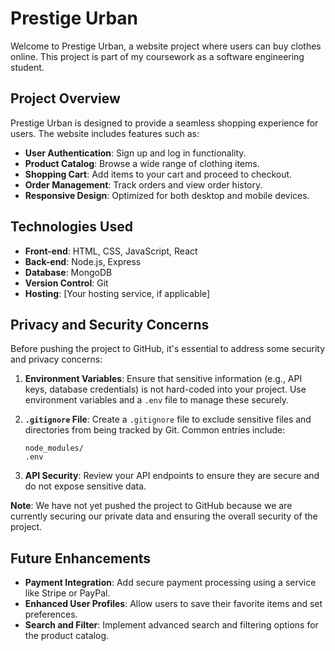 # Prestige Urban

Welcome to Prestige Urban, a website project where users can buy clothes online. This project is part of my coursework as a software engineering student.

## Project Overview

Prestige Urban is designed to provide a seamless shopping experience for users. The website includes features such as:

- **User Authentication**: Sign up and log in functionality.
- **Product Catalog**: Browse a wide range of clothing items.
- **Shopping Cart**: Add items to your cart and proceed to checkout.
- **Order Management**: Track orders and view order history.
- **Responsive Design**: Optimized for both desktop and mobile devices.

## Technologies Used

- **Front-end**: HTML, CSS, JavaScript, React
- **Back-end**: Node.js, Express
- **Database**: MongoDB
- **Version Control**: Git
- **Hosting**: [Your hosting service, if applicable]

## Privacy and Security Concerns

Before pushing the project to GitHub, it's essential to address some security and privacy concerns:

1. **Environment Variables**: Ensure that sensitive information (e.g., API keys, database credentials) is not hard-coded into your project. Use environment variables and a `.env` file to manage these securely.

2. **`.gitignore` File**: Create a `.gitignore` file to exclude sensitive files and directories from being tracked by Git. Common entries include:

    ```plaintext
    node_modules/
    .env
    ```

3. **API Security**: Review your API endpoints to ensure they are secure and do not expose sensitive data.

**Note**: We have not yet pushed the project to GitHub because we are currently securing our private data and ensuring the overall security of the project.

## Future Enhancements

- **Payment Integration**: Add secure payment processing using a service like Stripe or PayPal.
- **Enhanced User Profiles**: Allow users to save their favorite items and set preferences.
- **Search and Filter**: Implement advanced search and filtering options for the product catalog.